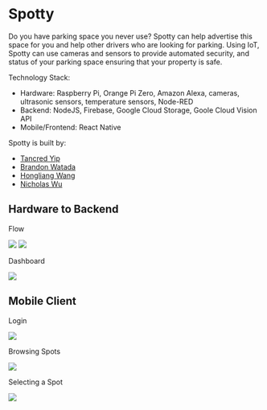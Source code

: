 # Spotty

Do you have parking space you never use? Spotty can help advertise this space for you and help other drivers who are looking for parking. Using IoT, Spotty can use cameras and sensors to provide automated security, and status of your parking space ensuring that your property is safe.

Technology Stack:
* Hardware: Raspberry Pi, Orange Pi Zero, Amazon Alexa, cameras, ultrasonic sensors, temperature sensors, Node-RED
* Backend: NodeJS, Firebase, Google Cloud Storage, Goole Cloud Vision API
* Mobile/Frontend: React Native

Spotty is built by:

* [Tancred Yip](https://github.com/tancredyip)
* [Brandon Watada](https://github.com/Bwatada)
* [Hongliang Wang](https://github.com/hongliangW)
* [Nicholas Wu](https://github.com/nickwu241)

## Hardware to Backend

Flow

<img src="https://raw.githubusercontent.com/nickwu241/spotty/master/demo/raspberry-pi-flow.png" />
<img src="https://raw.githubusercontent.com/nickwu241/spotty/master/demo/orange-pi-flow.png" />

Dashboard

<img src="https://raw.githubusercontent.com/nickwu241/spotty/master/demo/raspberry-pi-dashboard.png" />

## Mobile Client

Login

<img src="https://raw.githubusercontent.com/nickwu241/spotty/master/demo/mobile-login.png" />

Browsing Spots

<img src="https://raw.githubusercontent.com/nickwu241/spotty/master/demo/mobile-browse.png" />

Selecting a Spot

<img src="https://raw.githubusercontent.com/nickwu241/spotty/master/demo/mobile-select.png" />
